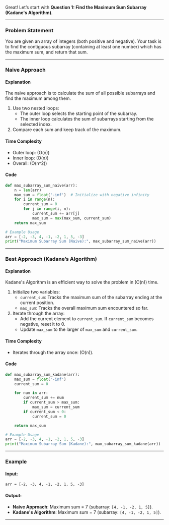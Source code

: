 Great! Let’s start with **Question 1: Find the Maximum Sum Subarray (Kadane's Algorithm)**.

---

### **Problem Statement**

You are given an array of integers (both positive and negative). Your task is to find the contiguous subarray (containing at least one number) which has the maximum sum, and return that sum.

---

### **Naive Approach**

#### **Explanation**
The naive approach is to calculate the sum of all possible subarrays and find the maximum among them.

1. Use two nested loops:
   - The outer loop selects the starting point of the subarray.
   - The inner loop calculates the sum of subarrays starting from the selected index.
2. Compare each sum and keep track of the maximum.

#### **Time Complexity**
- Outer loop: \(O(n)\)
- Inner loop: \(O(n)\)
- Overall: \(O(n^2)\)

#### **Code**
```python
def max_subarray_sum_naive(arr):
    n = len(arr)
    max_sum = float('-inf')  # Initialize with negative infinity
    for i in range(n):
        current_sum = 0
        for j in range(i, n):
            current_sum += arr[j]
            max_sum = max(max_sum, current_sum)
    return max_sum

# Example Usage
arr = [-2, -3, 4, -1, -2, 1, 5, -3]
print("Maximum Subarray Sum (Naive):", max_subarray_sum_naive(arr))
```

---

### **Best Approach (Kadane’s Algorithm)**

#### **Explanation**
Kadane's Algorithm is an efficient way to solve the problem in \(O(n)\) time.

1. Initialize two variables:
   - `current_sum`: Tracks the maximum sum of the subarray ending at the current position.
   - `max_sum`: Tracks the overall maximum sum encountered so far.
2. Iterate through the array:
   - Add the current element to `current_sum`. If `current_sum` becomes negative, reset it to 0.
   - Update `max_sum` to the larger of `max_sum` and `current_sum`.

#### **Time Complexity**
- Iterates through the array once: \(O(n)\).

#### **Code**
```python
def max_subarray_sum_kadane(arr):
    max_sum = float('-inf')
    current_sum = 0

    for num in arr:
        current_sum += num
        if current_sum > max_sum:
            max_sum = current_sum
        if current_sum < 0:
            current_sum = 0

    return max_sum

# Example Usage
arr = [-2, -3, 4, -1, -2, 1, 5, -3]
print("Maximum Subarray Sum (Kadane):", max_subarray_sum_kadane(arr))
```

---

### **Example**

#### **Input**:
`arr = [-2, -3, 4, -1, -2, 1, 5, -3]`

#### **Output**:
- **Naive Approach**: Maximum sum = 7 (subarray: `[4, -1, -2, 1, 5]`).
- **Kadane's Algorithm**: Maximum sum = 7 (subarray: `[4, -1, -2, 1, 5]`).

---
